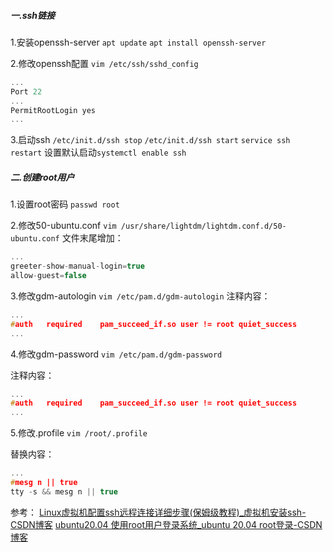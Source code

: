 ##### 一.ssh链接
1.安装openssh-server
`apt update`
`apt install openssh-server`

2.修改openssh配置
`vim /etc/ssh/sshd_config`
```cpp
...
Port 22
...
PermitRootLogin yes
...
```
3.启动ssh
`/etc/init.d/ssh stop`
`/etc/init.d/ssh start`
`service ssh restart`
设置默认启动`systemctl enable ssh`

##### 二.创建root用户
1.设置root密码
`passwd root`

2.修改50-ubuntu.conf
`vim /usr/share/lightdm/lightdm.conf.d/50-ubuntu.conf`
文件末尾增加：
```cpp
...
greeter-show-manual-login=true
allow-guest=false
```

3.修改gdm-autologin
`vim /etc/pam.d/gdm-autologin`
注释内容：
```cpp
...
#auth	required	pam_succeed_if.so user != root quiet_success
...
```

4.修改gdm-password
`vim /etc/pam.d/gdm-password`

注释内容：
```cpp
...
#auth	required	pam_succeed_if.so user != root quiet_success
...
```

5.修改.profile
`vim /root/.profile`

替换内容：
```cpp
...
#mesg n || true
tty -s && mesg n || true
```

参考：
[Linux虚拟机配置ssh远程连接详细步骤(保姆级教程)\_虚拟机安装ssh-CSDN博客](https://blog.csdn.net/m0_64655190/article/details/130569010)
[ubuntu20.04 使用root用户登录系统\_ubuntu 20.04 root登录-CSDN博客](https://blog.csdn.net/COCO56/article/details/107628019)